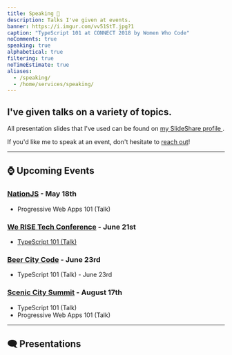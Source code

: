 ```yaml
---
title: Speaking 💬️
description: Talks I've given at events.
banner: https://i.imgur.com/vv51StT.jpg?1
caption: "TypeScript 101 at CONNECT 2018 by Women Who Code"
noComments: true
speaking: true
alphabetical: true
filtering: true
noTimeEstimate: true
aliases:
  - /speaking/
  - /home/services/speaking/
---
```


## I've given talks on a variety of topics.

All presentation slides that I've used can be found on <a href="//slideshare.net/fvcproductions" target="_blank" rel="noopener">my SlideShare profile <i class="fab fa-slideshare"></i></a>.

If you'd like me to speak at an event, don't hesitate to [reach out](/contact)!

---

## ⌚️ Upcoming Events

### [NationJS](//nationjs.com/main/index) - May 18th

* Progressive Web Apps 101 (Talk)

### [We RISE Tech Conference](//twitter.com/WeRiseConf/status/971815420142419968) - June 21st

* [TypeScript 101 (Talk)](//twitter.com/WeRiseConf/status/961650712361996288)

### [Beer City Code](//beercitycode.com/) - June 23rd

* TypeScript 101 (Talk) - June 23rd

### [Scenic City Summit](//www.sceniccitysummit.com/) - August 17th

* TypeScript 101 (Talk)
* Progressive Web Apps 101 (Talk)

---

## 🗨️ Presentations
